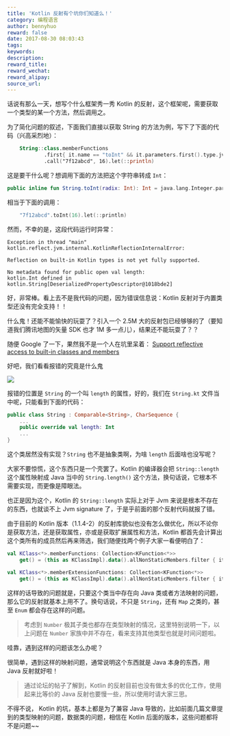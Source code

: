 ```yaml
---
title: 'Kotlin 反射有个坑你们知道么！'
category: 编程语言
author: bennyhuo
reward: false
date: 2017-08-30 08:03:43
tags:
keywords:
description:
reward_title:
reward_wechat:
reward_alipay:
source_url:
---
```


话说有那么一天，想写个什么框架秀一秀 Kotlin 的反射，这个框架呢，需要获取一个类型的某一个方法，然后调用之。

为了简化问题的叙述，下面我们直接以获取 String 的方法为例，写下了下面的代码（兴高采烈地）：

```kotlin
    String::class.memberFunctions
            .first{ it.name == "toInt" && it.parameters.first().type.jvmErasure == Int::class}
            .call("7f12abcd", 16).let(::println)
```
这是要干什么呢？想调用下面的方法把这个字符串转成 `Int`：

```kotlin
public inline fun String.toInt(radix: Int): Int = java.lang.Integer.parseInt(this, checkRadix(radix))
```

相当于下面的调用：

```kotlin
    "7f12abcd".toInt(16).let(::println)
```

然而，不幸的是，这段代码运行时异常：

```
Exception in thread "main" kotlin.reflect.jvm.internal.KotlinReflectionInternalError: 

Reflection on built-in Kotlin types is not yet fully supported. 

No metadata found for public open val length: 
kotlin.Int defined in kotlin.String[DeserializedPropertyDescriptor@1018bde2]
```

好，非常棒。看上去不是我代码的问题，因为错误信息说：Kotlin 反射对于内置类型还没有完全支持！！

什么鬼！还能不能愉快的玩耍了？引入一个 2.5M 大的反射包已经够够的了（要知道我们腾讯地图的矢量 SDK 也才 1M 多一点儿），结果还不能玩耍了？？

随便 Google 了一下，果然我不是一个人在坑里呆着： [Support reflective access to built-in classes and members](https://youtrack.jetbrains.com/issue/KT-13077)

好吧，我们看看报错的究竟是什么鬼

![](http://kotlinblog-1251218094.costj.myqcloud.com/80f29e08-11ff-4c47-a6d1-6c4a4ae08ae8/assets/15048617397170.jpg)

报错的位置是 `String` 的一个叫 `length` 的属性，好的，我们在 `String.kt` 文件当中呢，只能看到下面的代码：

```kotlin
public class String : Comparable<String>, CharSequence {
    ...
    public override val length: Int
    ...
}
```

这个类居然没有实现？`String` 也不是抽象类啊，为啥 `length` 后面啥也没写呢？

大家不要惊慌，这个东西只是一个壳罢了。Kotlin 的编译器会把 `String::length` 这个属性映射成 Java 当中的 `String.length()` 这个方法，换句话说，它根本不需要实现，而更像是障眼法。

也正是因为这个，Kotlin 的 `String::length` 实际上对于 Jvm 来说是根本不存在的东西，也就谈不上 Jvm signature 了，于是乎前面的那个反射代码就报了错。

由于目前的 Kotlin 版本（1.1.4-2）的反射库貌似也没有怎么做优化，所以不论你是获取方法，还是获取属性，亦或是获取扩展属性和方法，Kotlin 都首先会计算出这个类所有的成员然后再来筛选，我们随便找两个例子大家一看便明白了：

```kotlin
val KClass<*>.memberFunctions: Collection<KFunction<*>>
    get() = (this as KClassImpl).data().allNonStaticMembers.filter { it.isNotExtension && it is KFunction<*> } as Collection<KFunction<*>>

val KClass<*>.memberExtensionFunctions: Collection<KFunction<*>>
    get() = (this as KClassImpl).data().allNonStaticMembers.filter { it.isExtension && it is KFunction<*> } as Collection<KFunction<*>>
```
这样的话导致的问题就是，只要这个类当中存在向 Java 类或者方法映射的问题，那么它的反射就基本上用不了。换句话说，不只是 `String`，还有 `Map` 之类的，甚至 `Enum` 都会存在这样的问题。

> 考虑到 `Number` 极其子类也都存在类型映射的情况，这里特别说明一下，以上问题在 `Number` 家族中并不存在，看来支持其他类型也就是时间问题啦。

哇靠，遇到这样的问题该怎么办呢？

很简单，遇到这样的映射问题，通常说明这个东西就是 Java 本身的东西，用 Java 反射就好啦！

> 通过论坛的帖子了解到，Kotlin 的反射目前也没有做太多的优化工作，使用起来比等价的 Java 反射也要慢一些，所以使用时请大家三思。

不得不说， Kotlin 的坑，基本上都是为了兼容 Java 导致的，比如前面几篇文章提到的类型映射的问题，数据类的问题，相信在 Kotlin 后面的版本，这些问题都将不是问题~~


